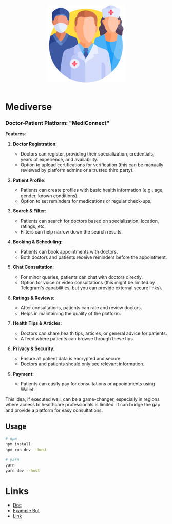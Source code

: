 <p align="center">
  <br>
  <img width="240" src="./public/logo.png" alt="logo of telegram web apps">
  <br>
  <br>
</p>

# Mediverse


### **Doctor-Patient Platform: "MediConnect"**

**Features**:

1. **Doctor Registration**:
    - Doctors can register, providing their specialization, credentials, years of experience, and availability.
    - Option to upload certifications for verification (this can be manually reviewed by platform admins or a trusted third party).

2. **Patient Profile**:
    - Patients can create profiles with basic health information (e.g., age, gender, known conditions).
    - Option to set reminders for medications or regular check-ups.

3. **Search & Filter**:
    - Patients can search for doctors based on specialization, location, ratings, etc.
    - Filters can help narrow down the search results.

4. **Booking & Scheduling**:
    - Patients can book appointments with doctors.
    - Both doctors and patients receive reminders before the appointment.

5. **Chat Consultation**:
    - For minor queries, patients can chat with doctors directly.
    - Option for voice or video consultations (this might be limited by Telegram's capabilities, but you can provide external secure links).

6. **Ratings & Reviews**:
    - After consultations, patients can rate and review doctors.
    - Helps in maintaining the quality of the platform.

7. **Health Tips & Articles**:
    - Doctors can share health tips, articles, or general advice for patients.
    - A feed where patients can browse through these tips.

8. **Privacy & Security**:
    - Ensure all patient data is encrypted and secure.
    - Doctors and patients should only see relevant information.

9. **Payment**:
    - Patients can easily pay for consultations or appointments using Wallet.

This idea, if executed well, can be a game-changer, especially in regions where access to healthcare professionals is limited. It can bridge the gap and provide a platform for easy consultations.

## Usage

```bash
# npm
npm install
npm run dev --host
```
```bash
# yarn
yarn
yarn dev --host
```

# Links
- [Doc](https://docs.ton.org/develop/dapps/twa)
- [Example Bot](https://t.me/vite_twa_example_bot)
- [Link](https://twa-dev.github.io/tma-healthcare/)
